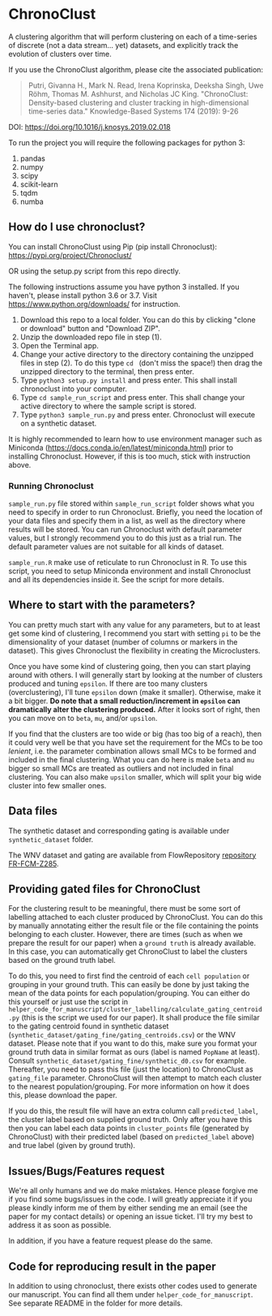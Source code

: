 # ChronoClust

A clustering algorithm that will perform clustering on each of a time-series of discrete (not a data stream... yet) datasets, and explicitly track the evolution of clusters over time.

If you use the ChronoClust algorithm, please cite the associated publication:

>Putri, Givanna H., Mark N. Read, Irena Koprinska, Deeksha Singh, Uwe Röhm, Thomas M. Ashhurst, and Nicholas JC King. "ChronoClust: Density-based clustering and cluster tracking in high-dimensional time-series data." Knowledge-Based Systems 174 (2019): 9-26

DOI: https://doi.org/10.1016/j.knosys.2019.02.018

To run the project you will require the following packages for python 3:
1. pandas
2. numpy
3. scipy
4. scikit-learn
5. tqdm
6. numba

## How do I use chronoclust?

You can install ChronoClust using Pip (pip install Chronoclust): https://pypi.org/project/Chronoclust/

OR using the setup.py script from this repo directly.

The following instructions assume you have python 3 installed. If you haven't, please install python 3.6 or 3.7.
Visit https://www.python.org/downloads/ for instruction.

1. Download this repo to a local folder. You can do this by clicking "clone or download" button and "Download ZIP".
2. Unzip the downloaded repo file in step (1).
3. Open the Terminal app.
4. Change your active directory to the directory containing the unzipped files in step (2). To do this type ``cd `` (don't miss the space!) then drag the unzipped directory to the terminal, then press enter.
5. Type ``python3 setup.py install`` and press enter. This shall install chronoclust into your computer.
6. Type ``cd sample_run_script`` and press enter. This shall change your active directory to where the sample script is stored.
7. Type ``python3 sample_run.py`` and press enter. Chronoclust will execute on a synthetic dataset.

It is highly recommended to learn how to use environment manager such as Miniconda (https://docs.conda.io/en/latest/miniconda.html) prior to installing Chronoclust. 
However, if this is too much, stick with instruction above.


### Running Chronoclust
``sample_run.py`` file stored within ``sample_run_script`` folder shows what you need to specify in order to run Chronoclust.
Briefly, you need the location of your data files and specify them in a list, as well as the directory where results will be stored.
You can run Chronoclust with default parameter values, but I strongly recommend you to do this just as a trial run. 
The default parameter values are not suitable for all kinds of dataset.

``sample_run.R`` make use of reticulate to run Chronoclust in R. 
To use this script, you need to setup Miniconda environment and install Chronoclust and all its dependencies inside it.
See the script for more details.

## Where to start with the parameters?
You can pretty much start with any value for any parameters, but to at least get some kind of clustering, I recommend you start with setting ``pi`` to be the dimensionality of your dataset (number of columns or markers in the dataset).
This gives Chronoclust the flexibility in creating the Microclusters.

Once you have some kind of clustering going, then you can start playing around with others.
I will generally start by looking at the number of clusters produced and tuning ``epsilon``.
If there are too many clusters (overclustering), I'll tune ``epsilon`` down (make it smaller).
Otherwise, make it a bit bigger.
**Do note that a small reduction/increment in ``epsilon`` can dramatically alter the clustering produced.**
After it looks sort of right, then you can move on to ``beta``, ``mu``, and/or ``upsilon``.

If you find that the clusters are too wide or big (has too big of a reach), then it could very well be that you have set the requirement for the MCs to be too _lenient_, i.e. the parameter combination allows small MCs to be formed and included in the final clustering.
What you can do here is make ``beta`` and ``mu`` bigger so small MCs are treated as outliers and not included in final clustering.
You can also make ``upsilon`` smaller, which will split your big wide cluster into few smaller ones.

## Data files
The synthetic dataset and corresponding gating is available under ``synthetic_dataset`` folder.

The WNV dataset and gating are available from FlowRepository [repository FR-FCM-Z285](https://flowrepository.org/id/FR-FCM-Z285).

## Providing gated files for ChronoClust
For the clustering result to be meaningful, there must be some sort of labelling attached to each cluster produced by ChronoClust.
You can do this by manually annotating either the result file or the file containing the points belonging to each cluster.
However, there are times (such as when we prepare the result for our paper) when a ``ground truth`` is already available.
In this case, you can automatically get ChronoClust to label the clusters based on the ground truth label.

To do this, you need to first find the centroid of each ``cell population`` or grouping in your ground truth.
This can easily be done by just taking the mean of the data points for each population/grouping.
You can either do this yourself or just use the script in ``helper_code_for_manuscript/cluster_labelling/calculate_gating_centroid.py`` (this is the script we used for our paper).
It shall produce the file similar to the gating centroid found in synthetic dataset (``synthetic_dataset/gating_fine/gating_centroids.csv``) or the WNV dataset.
Please note that if you want to do this, make sure you format your ground truth data in similar format as ours (label is named ``PopName`` at least).
Consult ``synthetic_dataset/gating_fine/synthetic_d0.csv`` for example.
Thereafter, you need to pass this file (just the location) to ChronoClust as ``gating_file`` parameter.
ChronoClust will then attempt to match each cluster to the nearest population/grouping.
For more information on how it does this, please download the paper.

If you do this, the result file will have an extra column call ``predicted_label``, the cluster label based on supplied ground truth.
Only after you have this then you can label each data points in ``cluster_points`` file (generated by ChronoClust) with their predicted label (based on ``predicted_label`` above) and true label (given by ground truth).

## Issues/Bugs/Features request
We're all only humans and we do make mistakes. 
Hence please forgive me if you find some bugs/issues in the code.
I will greatly appreciate it if you please kindly inform me of them by either sending me an email (see the paper for my contact details) or opening an issue ticket.
I'll try my best to address it as soon as possible.

In addition, if you have a feature request please do the same. 

## Code for reproducing result in the paper
In addition to using chronoclust, there exists other codes used to generate our manuscript.
You can find all them under ``helper_code_for_manuscript``.
See separate README in the folder for more details.

